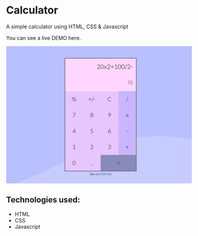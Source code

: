 # Calculator
A simple calculator using HTML, CSS & Javascript

You can see a live DEMO here.

<img src="screenshot.png">

## Technologies used:
* HTML
* CSS 
* Javascript 
